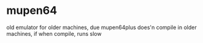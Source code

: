 # mupen64
old emulator for older machines, due mupen64plus does'n compile in older machines, if when compile, runs slow
